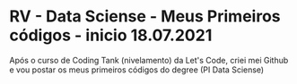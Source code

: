 # RV - Data Sciense -  Meus Primeiros códigos - inicio 18.07.2021

 Após o curso de Coding Tank (nivelamento) da Let's Code, criei mei Github e vou postar os meus primeiros códigos do degree (PI Data Sciense)
